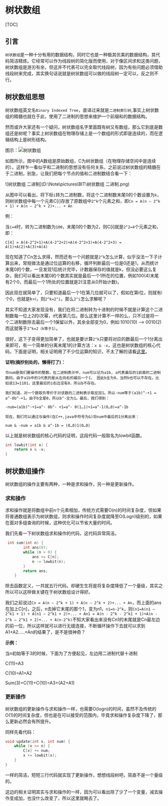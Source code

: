 # 树状数组

[TOC]

## 引言

`树状数组`是一种十分有用的数据结构，同时它也是一种极其优美的数据结构，其代码简洁精炼。它经常可以作为线段树的简化版而使用，对于像区间求和这类问题，树状数组是游刃有余，但这并不代表可以完全取代线段树，因为有些问题必须借助线段树来完成，其实换句话说就是树状数组可以做的线段树一定可以，反之则不行。

## 树状数组思想

树状数组英文名`Binary Indexed Tree`，直译过来就是`二进制索引树`,事实上树状数组的精髓也就在于此，使用了二进制的思想来维护一个前缀和的数据结构。

然而或许大家还有一个疑问，树状数组名字里面既有树又有数组，那么它到底是数组还是树呢？事实上树状数组在物理存储上是一个数组的形式即是连续的，而在逻辑结构上是树形结构。

图示：![树状数组](D:\Note\pictures\BIT\树状数组.jpg)

如图所示，图中的A数组是原始数组，C为树状数组（在物理存储空间中是连续的）。这样乍一看似乎和二进制的思想没有任何关系，之前说过树状数组的精髓在于二进制，别急，让我们把每个节点的值和二进制数结合看一下：

![树状数组 二进制](D:\Note\pictures\BIT\树状数组 二进制.png)

从图中可以看出，将下标`i`转为二进制数，将这个二进制数末尾0的个数设置为`k`，则树状数组中每一个元素C[i]存放了原数组中`2^k`个元素之和，即`Cn = A(n – 2^k + 1) + A(n – 2^k + 2)+... + An`

例：

当`i=4`时，转为二进制数为`100`，末尾0的个数为2，则C[i]就是`2^2=4`个元素之和，即：

`C[4] = A(4-2^2+1)+A(4-2^2+2)+A(4-2^2+3)+A(4-2^2+3) = A(1)+A(2)+A(3)+A(4)`

现在知道了Cn怎么求得，然而还有一个问题就是`2^k`怎么计算，似乎没法一下子计算出来，常规做法是通过位运算的右移，循环判断最后一位是0还是1，从而统计末尾0的个数，一旦发现1后统计完毕，计数器保存的值就是k，但没必要这么复杂，我们可以看出末尾0的个数其实就是最后一个1所在的位置，例如100(4)末尾有2个0，而最后一个1所处的位置就是2(注意从0开始计数)。

因此现在就简单了，只要知道最后一个1在第几位就可以了，假如在第i位，则就有i个0，也就是k=i，则`2^k=2^i`，那么`2^i`怎么求解呢？

其实不知道大家发现没有，我们在将二进制转为十进制的时候不就是计算这个二进制数每一位上2的i次幂，i代表第几位。那么这里计算不一样的么，只不过是将一个二进制数除去最后一个1保留以外，其余全部变为0，例如:1010(10) --> 0010(2) 而这就等于`2^k=2（k等于1）`。

很好，这下子变得更加简单了，也就是要计算`2^k`只要将对应的数最后一个1分离出来即可，有一个简单的分离末尾1的计算方法：`x & -x`，这也是树状数组的核心代码，下面是证明，相关证明用了不少位运算的知识，不太了解的请看[这里](http://blog.csdn.net/morewindows/article/details/7354571)。

**证明(摘抄别处的，懒得打了)：**

 `令num是我们要操作的整数。在二进制表示中，num可以记为a1b, a代表最后的1前面的二进制数码，由于a1b中的1代表的是从左向右的最后一个1， 因此b全为0，当然b也可以不存在。比如说13=1101，这里最后的1右边没有0，所以b不存在。`

`我们知道，对一个数取负等价于对该数的二进制表示取反加1。所以-num等于(a1b)^-+1 = a^-0b^-+1。由于b全是0，所以b^-全为1。最后，我们得到：`

`-num=(a1b)^-+1=a^- 0b^- +1=a^- 0(1…1)+1=a^-1(0…0)=a^-1b`

`现在，我们可以通过与操作(在C++,java中符号为&)将num中最后的1分离出来：`

`num & -num = a1b & a^-1b = (0…0)1(0…0) `

以上就是树状数组的核心代码的证明，这段代码一般取名为lowbit函数。

```C++
int lowbit(int x) {
    return x & -x;
}
```

## 树状数组操作

树状数组的操作主要有两种，一种是求和操作，另一种是更新操作。

### 求和操作

求和操作就是将数组中前n个元素相加，传统方式需要O(n)的时间复杂度，但如果将普通数组表示为树状数组，则求和操作时间复杂度就降至O(Logn)级别的，如果在面对多组查询的时候，这种优化可以节省大量的时间。

我们先看一下树状数组求和操作的代码，这代码异常简洁。

```C++
 int sum(int n) {
        int ans(0);
        while (n > 0) {
            ans += C[n];
            n -= lowbit(n);
        }
        return ans;
    }
```

除去函数定义，一共就五行代码，却硬生生将是将复杂度降低了一个量级，其实之所以可以这样做关键在于树状数组设计得好。

我们之前说过`Cn = A(n – 2^k + 1) + A(n – 2^k + 2)+... + An`，而上面的ans在加上C[n]，之后，n去掉它末尾的那个1，变为n1，`n1=n-2^k`，则`Cn1=A(n1 – 2^k1 + 1) + A(n1 – 2^k1 + 2)+... + An1 = A(n - 2^k - 2^k1 + 1)+A(n - 2^k – 2^k1 + 2)+... + A(n-2^k)`不知大家看出来没有Cn1的末尾就是Cn最左边的前一位，所以这样就可以进行无缝连接，不断循环操作下去就可以求到A1+A2.....+An的结果了，是不是很神奇？

**示例：**

当n初始等于3的时候，下面为了方便起见，左边用二进制代替十进制

C(11)=A3

C(10)=A1+A2

Sum(3)=C(11)+C(10)=A3+(A2+A1)

### 更新操作

树状数组的更新操作与求和操作一样，也需要O(logn)的时间，虽然不及传统的O(1)的时间复杂度，但也是在可以接受的范围内，毕竟求和操作复杂度下降了，那么更新必然会有所提升。

同样先看代码：

``` C++
void update(int x, int num) {
    while (x <= n) {
        C[x] += num;
        x += lowbit(x);
    }
}
```

一样的简洁，短短三行代码就实现了更新操作，想想线段树吧，简直不是一个量级的。

这边的相关证明其实与求和操作的一样，因为可以看出除了少了一个变量，减去操作变成加，也没什么改变了，所以这里就略去了。



